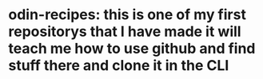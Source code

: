 # odin-recipes: this is one of my first repositorys that I have made it will teach me how to use github and find stuff there and clone it in the CLI

